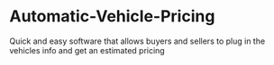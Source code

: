 # Automatic-Vehicle-Pricing
Quick and easy software that allows buyers and sellers to plug in the vehicles info and get an estimated pricing
